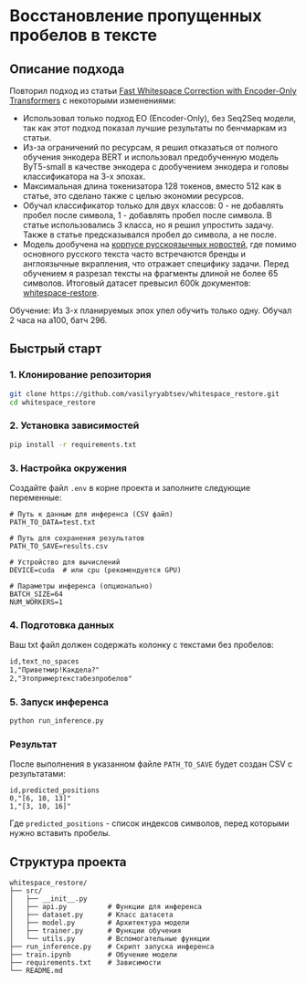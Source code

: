 # Восстановление пропущенных пробелов в тексте

## Описание подхода

Повторил подход из статьи [Fast Whitespace Correction with Encoder-Only Transformers](https://aclanthology.org/2023.acl-demo.37.pdf#:~:text=The%20goal%20of%20whitespace%20correction,We%20compare) с некоторыми изменениями:

- Использовал только подход EO (Encoder-Only), без Seq2Seq модели, так как этот подход показал лучшие результаты по бенчмаркам из статьи. 
- Из-за ограничений по ресурсам, я решил отказаться от полного обучения энкодера BERT и использовал предобученную модель ByT5-small в качестве энкодера с дообучением энкодера и головы классификатора на 3-х эпохах.
- Максимальная длина токенизатора 128 токенов, вместо 512 как в статье, это сделано также с целью экономии ресурсов.
- Обучал классификатор только для двух классов: 0 - не добавлять пробел после символа, 1 - добавлять пробел после символа. В статье использовались 3 класса, но я решил упростить задачу. Также в статье предсказывался пробел до символа, а не после.
- Модель дообучена на [корпусе русскоязычных новостей](https://www.kaggle.com/datasets/vfomenko/russian-news-2020), где помимо основного русского текста часто встречаются бренды и англоязычные вкрапления, что отражает специфику задачи. Перед обучением я разрезал тексты на фрагменты длиной не более 65 символов. Итоговый датасет превысил 600k документов: [whitespace-restore](https://www.kaggle.com/datasets/vasilyryabtsev/whitespace-restore).

Обучение: Из 3-х планируемых эпох упел обучить только одну. Обучал 2 часа на a100, батч 296.

## Быстрый старт

### 1. Клонирование репозитория
```bash
git clone https://github.com/vasilyryabtsev/whitespace_restore.git
cd whitespace_restore
```

### 2. Установка зависимостей
```bash
pip install -r requirements.txt
```

### 3. Настройка окружения
Создайте файл `.env` в корне проекта и заполните следующие переменные:

```env
# Путь к данным для инференса (CSV файл)
PATH_TO_DATA=test.txt

# Путь для сохранения результатов
PATH_TO_SAVE=results.csv

# Устройство для вычислений
DEVICE=cuda  # или cpu (рекомендуется GPU)

# Параметры инференса (опционально)
BATCH_SIZE=64
NUM_WORKERS=1
```

### 4. Подготовка данных
Ваш txt файл должен содержать колонку с текстами без пробелов:
```txt
id,text_no_spaces
1,"Приветмир!Какдела?"
2,"Этопримертекстабезпробелов"
```

### 5. Запуск инференса
```bash
python run_inference.py
```

### Результат
После выполнения в указанном файле `PATH_TO_SAVE` будет создан CSV с результатами:
```csv
id,predicted_positions
0,"[6, 10, 13]"
1,"[3, 10, 16]"
```

Где `predicted_positions` - список индексов символов, перед которыми нужно вставить пробелы.

## Структура проекта
```
whitespace_restore/
├── src/
│   ├── __init__.py
│   ├── api.py          # Функции для инференса
│   ├── dataset.py      # Класс датасета
│   ├── model.py        # Архитектура модели
│   ├── trainer.py      # Функции обучения
│   └── utils.py        # Вспомогательные функции
├── run_inference.py    # Скрипт запуска инференса
├── train.ipynb         # Обучение модели
├── requirements.txt    # Зависимости
└── README.md
```
